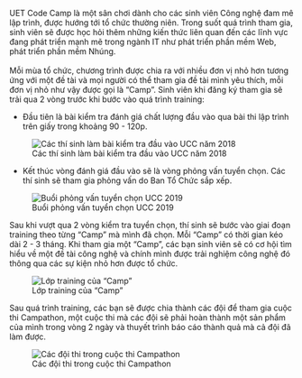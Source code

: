 UET Code Camp là một sân chơi dành cho các sinh viên Công nghệ đam mê lập trình, được hướng tới tổ chức thường niên. Trong suốt quá trình tham gia, sinh viên sẽ được học hỏi thêm những kiến thức liên quan đến các lĩnh vực đang phát triển mạnh mẽ trong ngành IT như phát triển phần mềm Web, phát triển phần mềm Nhúng.
<br />
<br />
Mỗi mùa tổ chức, chương trình được chia ra với nhiều đơn vị nhỏ hơn tương ứng với một đề tài và mọi người có thể tham gia đề tài mình yêu thích, mỗi đơn vị nhỏ như vậy được gọi là “Camp”. Sinh viên khi đăng ký tham gia sẽ trải qua 2 vòng trước khi bước vào quá trình training:

- Đầu tiên là bài kiểm tra đánh giá chất lượng đầu vào qua bài thi lập trình trên giấy trong khoảng 90 - 120p.

<figure>
 <img src="../../anh1_blog1.jpg" alt="Các thí sinh làm bài kiểm tra đầu vào UCC năm 2018" />
 <figcaption>Các thí sinh làm bài kiểm tra đầu vào UCC năm 2018</figcaption>
</figure>

- Kết thúc vòng đánh giá đầu vào sẽ là vòng phỏng vấn tuyển chọn. Các thí sinh sẽ tham gia phỏng vấn do Ban Tổ Chức sắp xếp.

<figure>
 <img src="../../anh2_blog1.jpg" alt="Buổi phỏng vấn tuyển chọn UCC 2019" />
 <figcaption>Buổi phỏng vấn tuyển chọn UCC 2019</figcaption>
</figure>

Sau khi vượt qua 2 vòng kiểm tra tuyển chọn, thí sinh sẽ bước vào giai đoạn training theo từng “Camp” mà mình đã chọn. Mỗi “Camp” có thời gian kéo dài 2 - 3 tháng. Khi tham gia một “Camp”, các bạn sinh viên sẽ có cơ hội tìm hiểu về một đề tài công nghệ và chính mình được trải nghiệm công nghệ đó thông qua các sự kiện nhỏ hơn được tổ chức.

<figure>
 <img src="../../anh3_blog1.jpg" alt="Lớp training của “Camp”" />
 <figcaption>Lớp training của “Camp”</figcaption>
</figure>

Sau quá trình training, các bạn sẽ được chia thành các đội để tham gia cuộc thi Campathon, một cuộc thi mà các đội sẽ phải hoàn thành một sản phẩm của mình trong vòng 2 ngày và thuyết trình báo cáo thành quả mà cả đội đã làm được.

<figure>
 <img src="../../anh4_blog1.jpg" alt="Các đội thi trong cuộc thi Campathon"/>
 <figcaption>Các đội thi trong cuộc thi Campathon</figcaption>
</figure>
